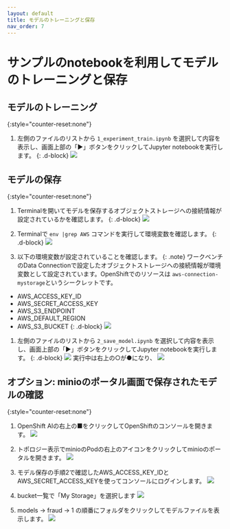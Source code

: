 ```yaml
---
layout: default
title: モデルのトレーニングと保存
nav_order: 7
---
```


# サンプルのnotebookを利用してモデルのトレーニングと保存



## モデルのトレーニング

{:style="counter-reset:none"}
1. 左側のファイルのリストから `1_experiment_train.ipynb` を選択して内容を表示し、画面上部の「▶️」ボタンをクリックしてJupyter notebookを実行します。
{: .d-block}
![](../../assets/oai_notebook_run_1.png)


## モデルの保存

{:style="counter-reset:none"}
1. Terminalを開いてモデルを保存するオブジェクトストレージへの接続情報が設定されているかを確認します。
{: .d-block}
![](../../assets/oai_notebook_open_terminal.png)


1. Terminalで `env |grep AWS` コマンドを実行して環境変数を確認します。
{: .d-block}
![](../../assets/oai_notebook_open_terminal.png)


1. 以下の環境変数が設定されていることを確認します。
{: .note}
ワークベンチのData Connectionで設定したオブジェクトストレージへの接続情報が環境変数として設定されています。OpenShiftでのリソースは `aws-connection-mystorage`というシークレットです。
* AWS_ACCESS_KEY_ID
* AWS_SECRET_ACCESS_KEY
* AWS_S3_ENDPOINT
* AWS_DEFAULT_REGION
* AWS_S3_BUCKET
{: .d-block}
![](../../assets/oai_notebook_verify_envval.png)


1. 左側のファイルのリストから `2_save_model.ipynb` を選択して内容を表示し、画面上部の「▶️」ボタンをクリックしてJupyter notebookを実行します。
{: .d-block}
![](../../assets/oai_notebook_run2.png)
実行中は右上の○が●になり、
![](../../assets/oai_notebook_run2_status.png)

## オプション: minioのポータル画面で保存されたモデルの確認
{:style="counter-reset:none"}
1. OpenShift AIの右上の■をクリックしてOpenShiftのコンソールを開きます。
![](../../assets/ocp_open_console.png)


1. トポロジー表示でminioのPodの右上のアイコンをクリックしてminioのポータルを開きます。
![](../../assets/ocp_open_minio_url.png)

1. モデル保存の手順2で確認したAWS_ACCESS_KEY_IDとAWS_SECRET_ACCESS_KEYを使ってコンソールにログインします。
![](../../assets/minio_login.png)

1. bucket一覧で「My Storage」を選択します
![](../../assets/minio_list_bucket.png)

1. models → fraud → 1 の順番にフォルダをクリックしてモデルファイルを表示します。
![](../../assets/minio_show_model.png)